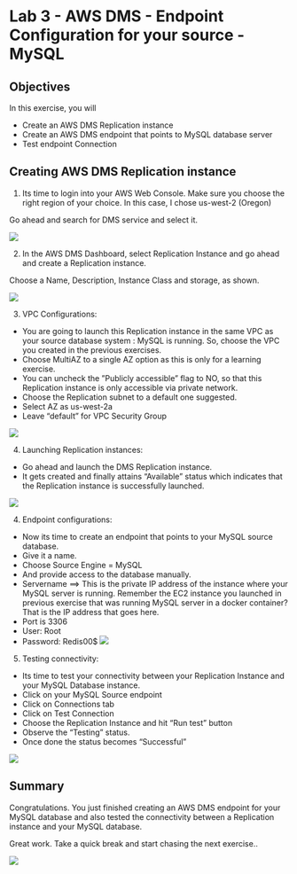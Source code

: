 # Lab 3 - AWS DMS - Endpoint Configuration for your source - MySQL

## Objectives

In this exercise, you will
* Create an AWS DMS Replication instance
* Create an AWS DMS endpoint that points to MySQL database server
* Test endpoint Connection

## Creating AWS DMS Replication instance
1. Its time to login into your AWS Web Console.
Make sure you choose the right region of your choice. In this case, I chose us-west-2 (Oregon)

Go ahead and search for DMS service and select it.

![](images/lab3-a.png)

2. In the AWS DMS Dashboard, select Replication Instance and go ahead and create a Replication instance.

Choose a Name, Description, Instance Class and storage, as shown.

![](images/lab3-b.png)

3. VPC Configurations:
* You are going to launch this Replication instance in the same VPC as your source database system : MySQL is running.  So, choose the VPC you created in the previous exercises.
* Choose MultiAZ to a single AZ option as this is only for a learning exercise.
* You can uncheck the ”Publicly accessible” flag to NO, so that this Replication instance is only accessible via private network.
* Choose the Replication subnet to a default one suggested.
* Select AZ as us-west-2a
* Leave “default” for VPC Security Group

![](images/lab3-c.png)

4. Launching Replication instances:
* Go ahead and launch the DMS Replication instance.
* It gets created and finally attains “Available” status which indicates that the Replication instance is successfully launched.

![](images/lab3-d.png)


4. Endpoint configurations:
* Now its time to create an endpoint that points to your MySQL source database.
* Give it a name.
* Choose Source Engine = MySQL
* And provide access to the database manually.
* Servername ==> This is the private IP address of the instance where your MySQL server is running.  Remember the EC2 instance you launched in previous exercise that was running MySQL server in a docker container?  That is the IP address that goes here.
* Port is 3306
* User: Root
* Password: Redis00$
![](images/lab3-e.png)

5. Testing connectivity:
* Its time to test your connectivity between your Replication Instance and your MySQL Database instance.
* Click on your MySQL Source endpoint
* Click on Connections tab
* Click on Test Connection
* Choose the Replication Instance and hit “Run test” button
* Observe the “Testing” status.
* Once done the status becomes “Successful”

![](images/lab3-f.png)


## Summary
Congratulations. You just finished creating an AWS DMS endpoint for your MySQL database and also tested the connectivity between a Replication instance and your MySQL database.

Great work. Take a quick break and start chasing the next exercise..


![](images/lab-end.png)
